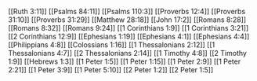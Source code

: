 [[Ruth 3:11]]
[[Psalms 84:11]]
[[Psalms 110:3]]
[[Proverbs 12:4]]
[[Proverbs 31:10]]
[[Proverbs 31:29]]
[[Matthew 28:18]]
[[John 17:2]]
[[Romans 8:28]]
[[Romans 8:32]]
[[Romans 9:24]]
[[1 Corinthians 1:9]]
[[1 Corinthians 3:21]]
[[2 Corinthians 12:9]]
[[Ephesians 1:19]]
[[Ephesians 4:1]]
[[Ephesians 4:4]]
[[Philippians 4:8]]
[[Colossians 1:16]]
[[1 Thessalonians 2:12]]
[[1 Thessalonians 4:7]]
[[2 Thessalonians 2:14]]
[[1 Timothy 4:8]]
[[2 Timothy 1:9]]
[[Hebrews 1:3]]
[[1 Peter 1:5]]
[[1 Peter 1:15]]
[[1 Peter 2:9]]
[[1 Peter 2:21]]
[[1 Peter 3:9]]
[[1 Peter 5:10]]
[[2 Peter 1:2]]
[[2 Peter 1:5]]
